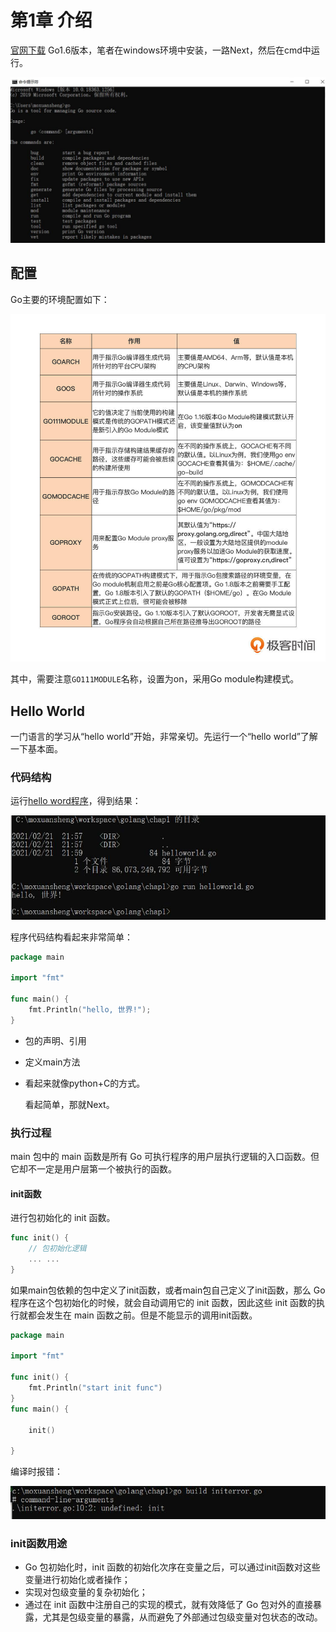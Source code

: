 # 第1章  介绍

 [官网下载](https://golang.org/dl/) Go1.6版本，笔者在windows环境中安装，一路Next，然后在cmd中运行。

![start](jpg\start.jpg)

## 配置

 Go主要的环境配置如下：

![配置](jpg/配置.jpg)

其中，需要注意```GO111MODULE```名称，设置为on，采用Go module构建模式。



## Hello World

一门语言的学习从“hello world”开始，非常亲切。先运行一个“hello world”了解一下基本面。

### 代码结构

运行[hello word程序](helloworld.go)，得到结果：

![hw运行结果](jpg/hw运行结果.jpg)

程序代码结构看起来非常简单：

```go
package main

import "fmt"

func main() {
    fmt.Println("hello, 世界!");
}
```


- 包的声明、引用

- 定义main方法

- 看起来就像python+C的方式。

  看起简单，那就Next。

### 执行过程

main 包中的 main 函数是所有 Go 可执行程序的用户层执行逻辑的入口函数。但它却不一定是用户层第一个被执行的函数。

#### init函数

进行包初始化的 init 函数。

```go
func init() {
    // 包初始化逻辑
    ... ...
}
```

如果main包依赖的包中定义了init函数，或者main包自己定义了init函数，那么 Go 程序在这个包初始化的时候，就会自动调用它的 init 函数，因此这些 init 函数的执行就都会发生在 main 函数之前。但是不能显示的调用init函数。

```go
package main

import "fmt"

func init() {
	fmt.Println("start init func")
}
func main() {

	init()

}
```

编译时报错：

![initerror](jpg/initerror.jpg)

### init函数用途

- Go 包初始化时，init 函数的初始化次序在变量之后，可以通过init函数对这些变量进行初始化或者操作；
- 实现对包级变量的复杂初始化；
- 通过在 init 函数中注册自己的实现的模式，就有效降低了 Go 包对外的直接暴露，尤其是包级变量的暴露，从而避免了外部通过包级变量对包状态的改动。